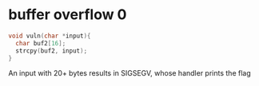 # buffer overflow 0

```c
void vuln(char *input){
  char buf2[16];
  strcpy(buf2, input);
}
```

An input with 20+ bytes results in SIGSEGV, whose handler prints the flag
